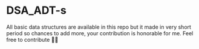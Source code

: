 # DSA_ADT-s
All basic data structures are available in this repo but it made in very short period so chances to add more, your contribution is honorable for me. Feel free to contribute 🐱‍💻
